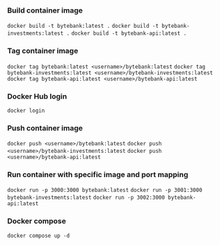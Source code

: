 ### Build container image

`docker build -t bytebank:latest .`
`docker build -t bytebank-investments:latest .`
`docker build -t bytebank-api:latest .`

### Tag container image

`docker tag bytebank:latest <username>/bytebank:latest`
`docker tag bytebank-investments:latest <username>/bytebank-investments:latest`
`docker tag bytebank-api:latest <username>/bytebank-api:latest`

### Docker Hub login

`docker login`

### Push container image

`docker push <username>/bytebank:latest`
`docker push <username>/bytebank-investments:latest`
`docker push <username>/bytebank-api:latest`

### Run container with specific image and port mapping

`docker run -p 3000:3000 bytebank:latest`
`docker run -p 3001:3000 bytebank-investments:latest`
`docker run -p 3002:3000 bytebank-api:latest`

### Docker compose

`docker compose up -d`